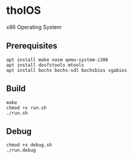 # tholOS
x86 Operating System

## Prerequisites
```
apt install make nasm qemu-system-i386
apt install dosfstools mtools
apt install bochs bochs-sdl bochsbios vgabios
```

## Build
```
make
chmod +x run.sh
./run.sh
```

## Debug
```
chmod +x debug.sh
./run.debug
```
